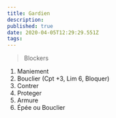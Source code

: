 ```yaml
---
title: Gardien
description: 
published: true
date: 2020-04-05T12:29:29.551Z
tags: 
---
```


> Blockers

1. Maniement
1. Bouclier (Cpt +3, Lim 6, Bloquer) 
1. Contrer
1. Proteger
1. Armure
1. Épée ou Bouclier
